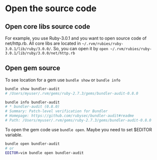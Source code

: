 # Open the source code

## Open core libs source code

For example, you use Ruby-3.0.1 and you want to open source code of net/http.rb. All core libs are located in `~/.rvm/rubies/ruby-3.0.1/lib/ruby/3.0.0/`. So, you can open it by `open ~/.rvm/rubies/ruby-3.0.1/lib/ruby/3.0.0/net/http.rb`

## Open gem source

To see location for a gem use `bundle show` or `bundle info`

```bash
bundle show bundler-audit
# /Users/myuser/.rvm/gems/ruby-2.7.3/gems/bundler-audit-0.8.0

bundle info bundler-audit
# * bundler-audit (0.8.0)
# Summary: Patch-level verification for Bundler
# Homepage: https://github.com/rubysec/bundler-audit#readme
# Path: /Users/myuser/.rvm/gems/ruby-2.7.3/gems/bundler-audit-0.8.0
```

To open the gem code use `bundle open`. Maybe you need to set $EDITOR variable.

```bash
bundle open bundler-audit
# or
EDITOR=vim bundle open bundler-audit
```
